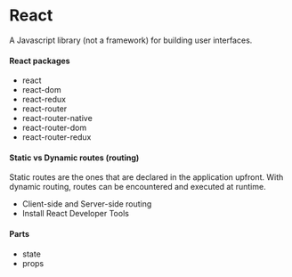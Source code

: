 # React

A Javascript library \(not a framework\) for building user interfaces.

#### React packages

* react
* react-dom
* react-redux
* react-router
* react-router-native
* react-router-dom
* react-router-redux

#### Static vs Dynamic routes \(routing\)

Static routes are the ones that are declared in the application upfront. With dynamic routing, routes can be encountered and executed at runtime.

* Client-side and Server-side routing
* Install React Developer Tools

#### Parts

* state
* props



